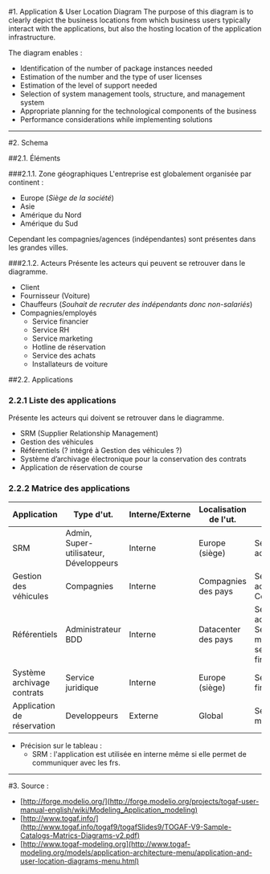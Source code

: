 #1. Application & User Location Diagram
The purpose of this diagram is to clearly depict the business locations from which business users typically interact with the applications, but also the hosting location of the application infrastructure.

The diagram enables :

- Identification of the number of package instances needed
- Estimation of the number and the type of user licenses
- Estimation of the level of support needed
- Selection of system management tools, structure, and management
system
- Appropriate planning for the technological components of the
business
- Performance considerations while implementing solutions 

---

#2. Schema

##2.1. Éléments

###2.1.1. Zone géographiques
L'entreprise est globalement organisée par continent :

- Europe (_Siège de la société_)
- Asie
- Amérique du Nord
- Amérique du Sud

Cependant les compagnies/agences (indépendantes) sont présentes dans les grandes villes.


###2.1.2. Acteurs
Présente les acteurs qui peuvent se retrouver dans le diagramme.
- Client
- Fournisseur (Voiture)
- Chauffeurs (_Souhait de recruter des indépendants donc non-salariés_)
- Compagnies/employés
	- Service financier
	- Service RH
	- Service marketing
	- Hotline de réservation
	- Service des achats
	- Installateurs de voiture


##2.2. Applications
### 2.2.1 Liste des applications
Présente les acteurs qui doivent se retrouver dans le diagramme.
- SRM (Supplier Relationship Management)
- Gestion des véhicules
- Référentiels (? intégré à Gestion des véhicules ?)
- Système d’archivage électronique pour la conservation des contrats
- Application de réservation de course

### 2.2.2 Matrice des applications

| Application | Type d'ut. | Interne/Externe | Localisation de l'ut. | Unité  |
|-------------|------------|----------------|-----------------------|--------|
| SRM         | Admin, Super-utilisateur, Développeurs | Interne | Europe (siège) | Service des achats |
| Gestion des véhicules | Compagnies | Interne | Compagnies des pays | Service des achats, Compagnies |
| Référentiels | Administrateur BDD | Interne | Datacenter des pays | Service achat, Service marketing, service financier |
| Système archivage contrats | Service juridique | Interne | Europe (siège) | Service financier |
| Application de réservation | Developpeurs | Externe | Global | Service marketing |


* Précision sur le tableau : 
	- SRM : l'application est utilisée en interne même si elle permet de communiquer avec les frs.


---

#3. Source : 

- [http://forge.modelio.org/](http://forge.modelio.org/projects/togaf-user-manual-english/wiki/Modeling_Application_modeling)
- [http://www.togaf.info/](http://www.togaf.info/togaf9/togafSlides9/TOGAF-V9-Sample-Catalogs-Matrics-Diagrams-v2.pdf)
- [http://www.togaf-modeling.org](http://www.togaf-modeling.org/models/application-architecture-menu/application-and-user-location-diagrams-menu.html)